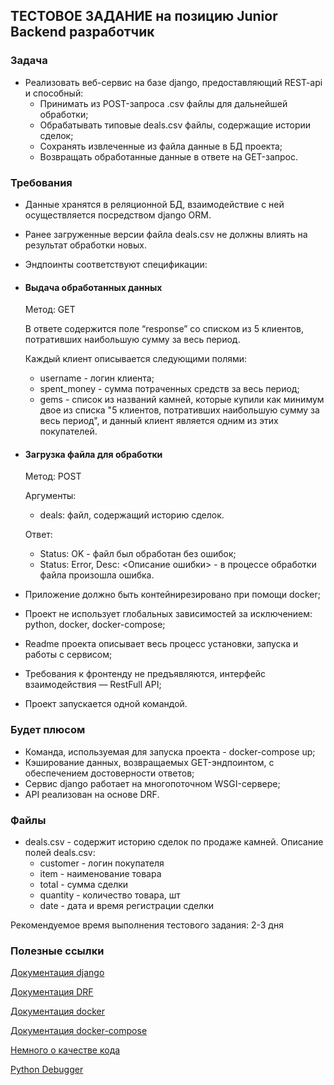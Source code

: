 ## ТЕСТОВОЕ ЗАДАНИЕ на позицию Junior Backend разработчик

### Задача

+ Реализовать веб-сервис на базе django, предоставляющий REST-api и способный:
    + Принимать из POST-запроса .csv файлы для дальнейшей обработки;
    + Обрабатывать типовые deals.csv файлы, содержащие истории сделок;
    + Сохранять извлеченные из файла данные в БД проекта;
    + Возвращать обработанные данные в ответе на GET-запрос.

### Требования

+ Данные хранятся в реляционной БД, взаимодействие с ней осуществляется посредством django ORM.
+ Ранее загруженные версии файла deals.csv не должны влиять на результат обработки новых.
+ Эндпоинты соответствуют спецификации:
+ #### Выдача обработанных данных
  Метод: GET 
  
  В ответе содержится поле “response” со списком из 5 клиентов, потративших наибольшую сумму за весь период.

  Каждый клиент описывается следующими полями:
  + username - логин клиента;
  + spent_money - сумма потраченных средств за весь период;
  + gems - список из названий камней, которые купили как минимум двое из списка "5 клиентов, потративших наибольшую сумму за весь период", и данный клиент является одним из этих покупателей.

+ #### Загрузка файла для обработки
  Метод: POST

  Аргументы:
  + deals: файл, содержащий историю сделок.

  Ответ:
  + Status: OK - файл был обработан без ошибок;
  + Status: Error, Desc: <Описание ошибки> - в процессе обработки файла произошла ошибка.

+ Приложение должно быть контейнирезировано при помощи docker;
+ Проект не использует глобальных зависимостей за исключением:  python, docker, docker-compose;
+ Readme проекта описывает весь процесс установки, запуска и работы с сервисом;
+ Требования к фронтенду не предъявляются, интерфейс взаимодействия — RestFull API;
+ Проект запускается одной командой.

### Будет плюсом

+ Команда, используемая для запуска проекта - docker-compose up;
+ Кэширование данных, возвращаемых GET-эндпоинтом, с обеспечением достоверности ответов;
+ Сервис django работает на многопоточном WSGI-сервере;
+ API реализован на основе  DRF.

### Файлы

+ deals.csv - содержит историю сделок по продаже камней. Описание полей deals.csv:
    + customer - логин покупателя
    + item - наименование товара
    + total - сумма сделки
    + quantity - количество товара, шт
    + date - дата и время регистрации сделки

Рекомендуемое время выполнения тестового задания: 2-3 дня

### Полезные ссылки

[Документация django](https://docs.djangoproject.com/en/3.0/)

[Документация DRF](https://www.django-rest-framework.org/)

[Документация docker](https://docs.docker.com/)

[Документация docker-compose](https://docs.docker.com/compose/)

[Немного о качестве кода](https://realpython.com/python-code-quality/)

[Python Debugger](https://docs.python.org/3/library/pdb.html)